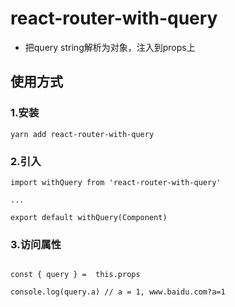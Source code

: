 # react-router-with-query

- 把query string解析为对象，注入到props上

## 使用方式

### 1.安装

```
yarn add react-router-with-query

```

### 2.引入

```
import withQuery from 'react-router-with-query'

...

export default withQuery(Component)
```

### 3.访问属性

```

const { query } =  this.props

console.log(query.a) // a = 1, www.baidu.com?a=1

```
